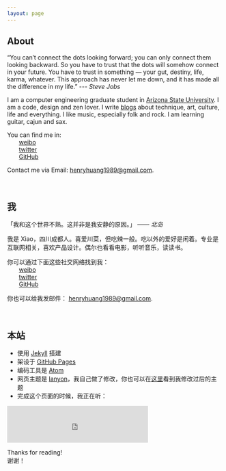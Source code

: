 ```yaml
---
layout: page
---
```


## About      
<p class="message">
“You can’t connect the dots looking forward; you can only connect them looking backward. So you have to trust that the dots will somehow connect in your future. You have to trust in something — your gut, destiny, life, karma, whatever. This approach has never let me down, and it has made all the difference in my life.” --- <i>Steve Jobs</i>
</p>

I am a computer engineering graduate student in [Arizona State University](http://asu.edu). I am a code, design and zen lover. I write [blogs](http://xiaohuang.rocks) about technique, art, culture, life and everything. I like music, especially folk and rock. I am learning guitar, cajun and sax.

You can find me in:  
&nbsp;&nbsp;&nbsp;&nbsp;&nbsp;&nbsp;<i class="fa fa-weibo fa-fw"></i>&nbsp;[weibo](http://weibo.com/henryhuang1989)  
&nbsp;&nbsp;&nbsp;&nbsp;&nbsp;&nbsp;<i class="fa fa-twitter fa-fw"></i>&nbsp;[twitter](https://twitter.com/iHenryhuang)  
&nbsp;&nbsp;&nbsp;&nbsp;&nbsp;&nbsp;<i class="fa fa-github fa-fw"></i>&nbsp;[GitHub](https://github.com/xhuang68)  

Contact me via Email: <a href="mailto:henryhuang1989@gmail.com">henryhuang1989@gmail.com</a>.

<br />

## 我     
<p class="message">
「我和这个世界不熟。这并非是我安静的原因。」 —— <i>北岛</i>
</p>

我是 Xiao，四川成都人。喜爱川菜，但吃辣一般。吃以外的爱好是闲着。专业是互联网相关，喜欢产品设计。偶尔也看看电影，听听音乐，读读书。  

你可以通过下面这些社交网络找到我：  
&nbsp;&nbsp;&nbsp;&nbsp;&nbsp;&nbsp;<i class="fa fa-weibo fa-fw"></i>&nbsp;[weibo](http://weibo.com/henryhuang1989)  
&nbsp;&nbsp;&nbsp;&nbsp;&nbsp;&nbsp;<i class="fa fa-twitter fa-fw"></i>&nbsp;[twitter](https://twitter.com/iHenryhuang)  
&nbsp;&nbsp;&nbsp;&nbsp;&nbsp;&nbsp;<i class="fa fa-github fa-fw"></i>&nbsp;[GitHub](https://github.com/xhuang68)  

你也可以给我发邮件： <a href="mailto:henryhuang1989@gmail.com">henryhuang1989@gmail.com</a>.

<br/>

## 本站

* 使用 [Jekyll](http://jekyllrb.com) 搭建
* 架设于 [GitHub Pages](https://pages.github.com)
* 编码工具是 [Atom](https://atom.io/)
* 网页主题是 [lanyon](https://github.com/poole/lanyon)，我自己做了修改，你也可以在[这里](https://github.com/xhuang68/xhuang68.github.io)看到我修改过后的主题
* 完成这个页面的时候，我正在听：  

<iframe frameborder="no" border="0" marginwidth="0" marginheight="0" width="330" height="86" src="http://music.163.com/outchain/player?type=2&id=1052713&auto=0&height=66"></iframe>

<br/>

Thanks for reading!  
谢谢！

